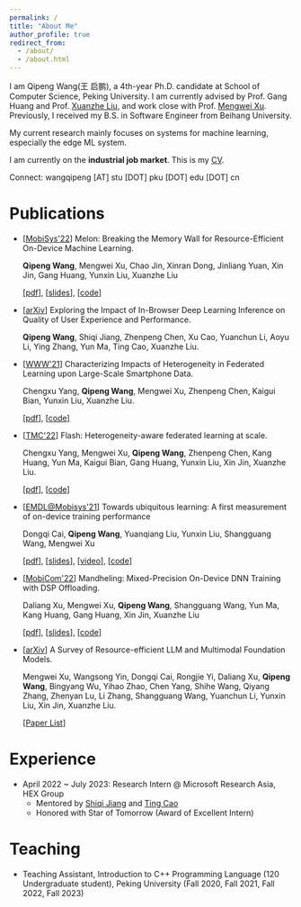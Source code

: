 ```yaml
---
permalink: /
title: "About Me"
author_profile: true
redirect_from: 
  - /about/
  - /about.html
---
```




I am Qipeng Wang(王 启鹏), a 4th-year Ph.D. candidate at School of Computer Science, Peking University. I am currently advised by Prof. Gang Huang and Prof. [Xuanzhe Liu](https://liuxuanzhe.com/), and work close with Prof. [Mengwei Xu](https://xumengwei.github.io/index.html). Previously, I received my B.S. in Software Engineer from Beihang University.

My current research mainly focuses on systems for machine learning, especially the edge ML system.

I am currently on the **industrial job market**. This is my [CV](../files/cv.pdf).

Connect: wangqipeng [AT] stu [DOT] pku [DOT] edu [DOT] cn

# Publications

- \[[MobiSys'22](https://dl.acm.org/doi/abs/10.1145/3498361.3538928)\] Melon: Breaking the Memory Wall for Resource-Efficient On-Device Machine Learning.

  **Qipeng Wang**, Mengwei Xu, Chao Jin, Xinran Dong, Jinliang Yuan, Xin Jin, Gang Huang, Yunxin Liu, Xuanzhe Liu

  \[[pdf](../files/mobisys22-paper.pdf)\], \[[slides](../files/mobisys22-slides.pdf)\], \[[code](https://github.com/qipengwang/Melon)\]

- \[[arXiv](https://arxiv.org/pdf/2402.05981)\] Exploring the Impact of In-Browser Deep Learning Inference on Quality of User Experience and Performance.

  **Qipeng Wang**, Shiqi Jiang, Zhenpeng Chen, Xu Cao, Yuanchun Li, Aoyu Li, Ying Zhang, Yun Ma, Ting Cao, Xuanzhe Liu.

- \[[WWW'21](https://dl.acm.org/doi/pdf/10.1145/3442381.3449851)\] Characterizing Impacts of Heterogeneity in Federated Learning upon Large-Scale Smartphone Data.
  
  Chengxu Yang, **Qipeng Wang**, Mengwei Xu, Zhenpeng Chen, Kaigui Bian, Yunxin Liu, Xuanzhe Liu.

  \[[pdf](../files/www21-paper.pdf)\], \[[code](https://github.com/PKU-Chengxu/FLASH)\]

- \[[TMC'22](https://ieeexplore.ieee.org/abstract/document/9917556/)\] Flash: Heterogeneity-aware federated learning at scale.

  Chengxu Yang, Mengwei Xu, **Qipeng Wang**, Zhenpeng Chen, Kang Huang, Yun Ma, Kaigui Bian, Gang Huang, Yunxin Liu, Xin Jin, Xuanzhe Liu.

  \[[pdf](../files/tmc22-paper.pdf)\], \[[code](https://github.com/PKU-Chengxu/FLASH)\]

- \[[EMDL@Mobisys'21](https://dl.acm.org/doi/abs/10.1145/3469116.3470009)\] Towards ubiquitous learning: A first measurement of on-device training performance 
  
  Dongqi Cai, **Qipeng Wang**, Yuanqiang Liu, Yunxin Liu, Shangguang Wang, Mengwei Xu
  
  \[[pdf](../files/emdl21-paper.pdf)\], \[[slides](../files/emdl21-slides.pdf)\], \[[video](https://www.youtube.com/watch?v=oZWKZ0VBNkQ&t=937s)\], \[[code](https://github.com/UbiquitousLearning/Benchmark-On-Device-Training)\]

- \[[MobiCom'22](https://dl.acm.org/doi/abs/10.1145/3495243.3560545)\] Mandheling: Mixed-Precision On-Device DNN Training with DSP Offloading.

  Daliang Xu, Mengwei Xu, **Qipeng Wang**, Shangguang Wang, Yun Ma, Kang Huang, Gang Huang, Xin Jin, Xuanzhe Liu

  \[[pdf](../files/mobicom22-paper.pdf)\], \[[slides](../files/mobicom22-slides.pdf)\], \[[code](https://github.com/UbiquitousLearning/Mandheling-DSP-Training)\]

- \[[arXiv](https://arxiv.org/pdf/2401.08092.pdf)\] A Survey of Resource-efficient LLM and Multimodal Foundation Models.

  Mengwei Xu, Wangsong Yin, Dongqi Cai, Rongjie Yi, Daliang Xu, **Qipeng Wang**, Bingyang Wu, Yihao Zhao, Chen Yang, Shihe Wang, Qiyang Zhang, Zhenyan Lu, Li Zhang, Shangguang Wang, Yuanchun Li, Yunxin Liu, Xin Jin, Xuanzhe Liu.

  \[[Paper List](https://github.com/UbiquitousLearning/Efficient_Foundation_Model_Survey)\]


# Experience

- April 2022 ~ July 2023: Research Intern @ Microsoft Research Asia, HEX Group
  - Mentored by [Shiqi Jiang](https://chrisplus.me/) and [Ting Cao](https://www.microsoft.com/en-us/research/people/ticao/)
  - Honored with Star of Tomorrow (Award of Excellent Intern)


# Teaching

- Teaching Assistant, Introduction to C++ Programming Language (120 Undergraduate student), Peking University (Fall 2020, Fall 2021, Fall 2022, Fall 2023)

